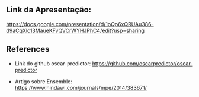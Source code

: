 ## Link da Apresentação:
<https://docs.google.com/presentation/d/1oQp6xQRUAu386-d9aCqXlc13MaueKFvQVCrWYHJPhC4/edit?usp=sharing>

## References

+ Link do github oscar-predictor: <https://github.com/oscarpredictor/oscar-predictor>

+ Artigo sobre Ensemble: <https://www.hindawi.com/journals/mpe/2014/383671/>

